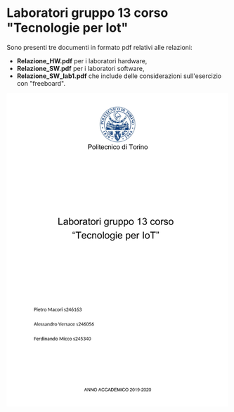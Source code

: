 # Laboratori gruppo 13 corso "Tecnologie per Iot"

Sono presenti tre documenti in formato pdf relativi alle relazioni:
* **Relazione_HW.pdf** per i laboratori hardware,
* **Relazione_SW.pdf** per i laboratori software,
* **Relazione_SW_lab1.pdf** che include delle considerazioni sull'esercizio con "freeboard".

![cover](/cover.jpg)